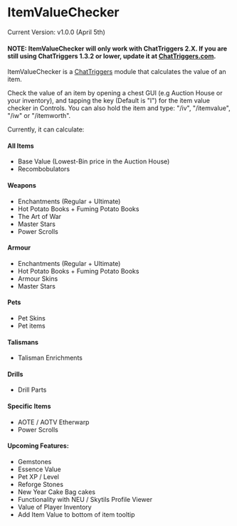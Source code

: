 # ItemValueChecker
Current Version: v1.0.0 (April 5th)

#### NOTE: ItemValueChecker will only work with ChatTriggers 2.X. If you are still using ChatTriggers 1.3.2 or lower, update it at [ChatTriggers.com](https://chattriggers.com).

ItemValueChecker is a [ChatTriggers](https://chattriggers.com) module that calculates the value of an item.

Check the value of an item by opening a chest GUI (e.g Auction House or your inventory), and tapping the key (Default is "I") for the item value checker in Controls. You can also hold the item and type: "/iv", "/itemvalue", "/iw" or "/itemworth".

Currently, it can calculate:

#### All Items
- Base Value (Lowest-Bin price in the Auction House)
- Recombobulators

#### Weapons
- Enchantments (Regular + Ultimate)
- Hot Potato Books + Fuming Potato Books
- The Art of War
- Master Stars
- Power Scrolls

#### Armour
- Enchantments (Regular + Ultimate)
- Hot Potato Books + Fuming Potato Books
- Armour Skins
- Master Stars

#### Pets
- Pet Skins
- Pet items

#### Talismans
- Talisman Enrichments

#### Drills
- Drill Parts

#### Specific Items
- AOTE / AOTV Etherwarp
- Power Scrolls 

#### Upcoming Features:
- Gemstones
- Essence Value
- Pet XP / Level
- Reforge Stones
- New Year Cake Bag cakes
- Functionality with NEU / Skytils Profile Viewer
- Value of Player Inventory
- Add Item Value to bottom of item tooltip
